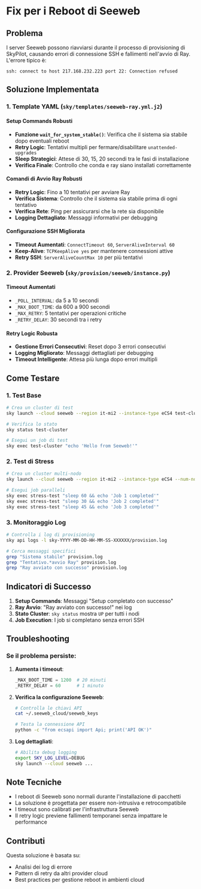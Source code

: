 # Fix per i Reboot di Seeweb

## Problema

I server Seeweb possono riavviarsi durante il processo di provisioning di SkyPilot, causando errori di connessione SSH e fallimenti nell'avvio di Ray. L'errore tipico è:

```
ssh: connect to host 217.168.232.223 port 22: Connection refused
```

## Soluzione Implementata

### 1. Template YAML (`sky/templates/seeweb-ray.yml.j2`)

#### Setup Commands Robusti
- **Funzione `wait_for_system_stable()`**: Verifica che il sistema sia stabile dopo eventuali reboot
- **Retry Logic**: Tentativi multipli per fermare/disabilitare `unattended-upgrades`
- **Sleep Strategici**: Attese di 30, 15, 20 secondi tra le fasi di installazione
- **Verifica Finale**: Controllo che conda e ray siano installati correttamente

#### Comandi di Avvio Ray Robusti
- **Retry Logic**: Fino a 10 tentativi per avviare Ray
- **Verifica Sistema**: Controllo che il sistema sia stabile prima di ogni tentativo
- **Verifica Rete**: Ping per assicurarsi che la rete sia disponibile
- **Logging Dettagliato**: Messaggi informativi per debugging

#### Configurazione SSH Migliorata
- **Timeout Aumentati**: `ConnectTimeout 60`, `ServerAliveInterval 60`
- **Keep-Alive**: `TCPKeepAlive yes` per mantenere connessioni attive
- **Retry SSH**: `ServerAliveCountMax 10` per più tentativi

### 2. Provider Seeweb (`sky/provision/seeweb/instance.py`)

#### Timeout Aumentati
- `_POLL_INTERVAL`: da 5 a 10 secondi
- `_MAX_BOOT_TIME`: da 600 a 900 secondi
- `_MAX_RETRY`: 5 tentativi per operazioni critiche
- `_RETRY_DELAY`: 30 secondi tra i retry

#### Retry Logic Robusta
- **Gestione Errori Consecutivi**: Reset dopo 3 errori consecutivi
- **Logging Migliorato**: Messaggi dettagliati per debugging
- **Timeout Intelligente**: Attesa più lunga dopo errori multipli

## Come Testare

### 1. Test Base
```bash
# Crea un cluster di test
sky launch --cloud seeweb --region it-mi2 --instance-type eCS4 test-cluster

# Verifica lo stato
sky status test-cluster

# Esegui un job di test
sky exec test-cluster "echo 'Hello from Seeweb!'"
```

### 2. Test di Stress
```bash
# Crea un cluster multi-nodo
sky launch --cloud seeweb --region it-mi2 --instance-type eCS4 --num-nodes 3 stress-test

# Esegui job paralleli
sky exec stress-test "sleep 60 && echo 'Job 1 completed'"
sky exec stress-test "sleep 30 && echo 'Job 2 completed'"
sky exec stress-test "sleep 45 && echo 'Job 3 completed'"
```

### 3. Monitoraggio Log
```bash
# Controlla i log di provisioning
sky api logs -l sky-YYYY-MM-DD-HH-MM-SS-XXXXXX/provision.log

# Cerca messaggi specifici
grep "Sistema stabile" provision.log
grep "Tentativo.*avvio Ray" provision.log
grep "Ray avviato con successo" provision.log
```

## Indicatori di Successo

1. **Setup Commands**: Messaggi "Setup completato con successo"
2. **Ray Avvio**: "Ray avviato con successo!" nei log
3. **Stato Cluster**: `sky status` mostra `UP` per tutti i nodi
4. **Job Execution**: I job si completano senza errori SSH

## Troubleshooting

### Se il problema persiste:

1. **Aumenta i timeout**:
   ```python
   _MAX_BOOT_TIME = 1200  # 20 minuti
   _RETRY_DELAY = 60      # 1 minuto
   ```

2. **Verifica la configurazione Seeweb**:
   ```bash
   # Controlla le chiavi API
   cat ~/.seeweb_cloud/seeweb_keys
   
   # Testa la connessione API
   python -c "from ecsapi import Api; print('API OK')"
   ```

3. **Log dettagliati**:
   ```bash
   # Abilita debug logging
   export SKY_LOG_LEVEL=DEBUG
   sky launch --cloud seeweb ...
   ```

## Note Tecniche

- I reboot di Seeweb sono normali durante l'installazione di pacchetti
- La soluzione è progettata per essere non-intrusiva e retrocompatibile
- I timeout sono calibrati per l'infrastruttura Seeweb
- Il retry logic previene fallimenti temporanei senza impattare le performance

## Contributi

Questa soluzione è basata su:
- Analisi dei log di errore
- Pattern di retry da altri provider cloud
- Best practices per gestione reboot in ambienti cloud